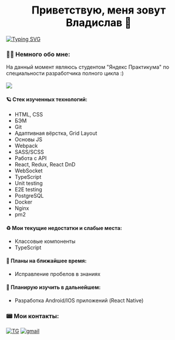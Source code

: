 <h1 style="color:black" align="center">Приветствую, меня зовут Владислав 🌚</h1>
<a href="https://git.io/typing-svg"><img src="https://readme-typing-svg.herokuapp.com?font=Pixelify+Sans&size=25&duration=6000&pause=1500&color=7C3CFF&center=true&width=900&lines=%D0%9D%D0%B0%D1%87%D0%B8%D0%BD%D0%B0%D1%8E%D1%89%D0%B8%D0%B9+%D0%B2%D0%B5%D0%B1-%D1%80%D0%B0%D0%B7%D1%80%D0%B0%D0%B1%D0%BE%D1%82%D1%87%D0%B8%D0%BA+.+.+." alt="Typing SVG" /></a>

<h3>💂‍♂️ Немного обо мне:</h3>
На данный момент являюсь студентом "Яндекс Практикума" по специальности разработчика полного цикла :)
<br></br>
<img src="https://www.codewars.com/users/l1v9l9s7l/badges/small">
<h4>🪐 Стек изученных технологий:</h4>

- HTML, CSS
- БЭМ
- Git
- Адаптивная вёрстка, Grid Layout
- Основы JS
- Webpack
- SASS/SCSS
- Работа с API
- React, Redux, React DnD
- WebSocket
- TypeScript
- Unit testing
- E2E testing
- PostgreSQL
- Docker
- Nginx
- pm2


<h4>♻️ Мои текущие недостатки и слабые места: </h4>

- Классовые компоненты
- TypeScript


<h4>🎯 Планы на ближайшее время:</h4>

- Исправление пробелов в знаниях


<h4>👾 Планирую изучить в дальнейшем:</h4>

- Разработка Android/IOS приложений (React Native)

<h3>📟 Мои контакты:</h3>

<div>
  <a href="https://t.me/l1v9l9s7l"><img src="https://img.shields.io/badge/Telegram-2CA5E0?style=for-the-badge&logo=telegram&logoColor=white" alt="TG" /></a>
  <a href="mailto:твой-email@gmail.com"><img src="https://img.shields.io/badge/Gmail-D14836?style=for-the-badge&logo=gmail&logoColor=white" alt="gmail" /></a>
</div>



